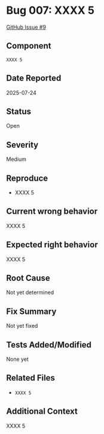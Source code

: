 # Bug 007: XXXX 5

[GitHub Issue #9](https://github.com/JorgeRojo/slack-bitbucket-merge-control-chrome-extension/issues/9)

## Component
`XXXX 5`

## Date Reported
2025-07-24

## Status
Open

## Severity
Medium

## Reproduce
- XXXX 5

## Current wrong behavior
XXXX 5

## Expected right behavior
XXXX 5

## Root Cause
Not yet determined

## Fix Summary
Not yet fixed

## Tests Added/Modified
None yet

## Related Files
- `XXXX 5`

## Additional Context
XXXX 5
